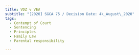 ```yaml
---
title: VDZ v VEA
subtitle: "[2020] SGCA 75 / Decision Date: 4\_August\_2020"
tags:
  - Contempt of Court
  - Sentencing
  - Principles
  - Family Law
  - Parental responsibility

---
```

